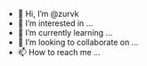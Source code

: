 - 👋 Hi, I’m @zurvk
- 👀 I’m interested in ...
- 🌱 I’m currently learning ...
- 💞️ I’m looking to collaborate on ...
- 📫 How to reach me ...

<!---
zurvk/zurvk is a ✨ special ✨ repository because its `README.md` (this file) appears on your GitHub profile.
You can click the Preview link to take a look at your changes.
--->

